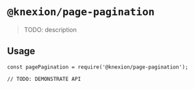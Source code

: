 # `@knexion/page-pagination`

> TODO: description

## Usage

```
const pagePagination = require('@knexion/page-pagination');

// TODO: DEMONSTRATE API
```
